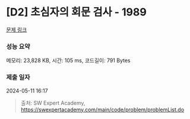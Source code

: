 # [D2] 초심자의 회문 검사 - 1989 

[문제 링크](https://swexpertacademy.com/main/code/problem/problemDetail.do?contestProbId=AV5PyTLqAf4DFAUq) 

### 성능 요약

메모리: 23,828 KB, 시간: 105 ms, 코드길이: 791 Bytes

### 제출 일자

2024-05-11 16:17



> 출처: SW Expert Academy, https://swexpertacademy.com/main/code/problem/problemList.do